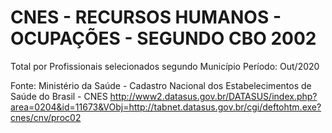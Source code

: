 # CNES - RECURSOS HUMANOS - OCUPAÇÕES - SEGUNDO CBO 2002

Total por Profissionais selecionados segundo Município
Período: Out/2020

Fonte: Ministério da Saúde - Cadastro Nacional dos Estabelecimentos de Saúde do Brasil - CNES
http://www2.datasus.gov.br/DATASUS/index.php?area=0204&id=11673&VObj=http://tabnet.datasus.gov.br/cgi/deftohtm.exe?cnes/cnv/proc02


